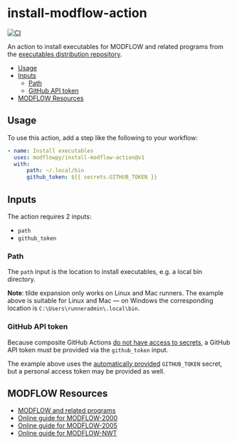 # install-modflow-action

[![CI](https://github.com/modflowpy/install-modflow-action/actions/workflows/commit.yml/badge.svg?branch=develop)](https://github.com/modflowpy/install-modflow-action/actions/workflows/commit.yml)

An action to install executables for MODFLOW and related programs from the [executables distribution repository](https://github.com/MODFLOW-USGS/executables).

<!-- START doctoc generated TOC please keep comment here to allow auto update -->
<!-- DON'T EDIT THIS SECTION, INSTEAD RE-RUN doctoc TO UPDATE -->

- [Usage](#usage)
- [Inputs](#inputs)
  - [Path](#path)
  - [GitHub API token](#github-api-token)
- [MODFLOW Resources](#modflow-resources)

<!-- END doctoc generated TOC please keep comment here to allow auto update -->

## Usage

To use this action, add a step like the following to your workflow:

```yaml
- name: Install executables
  uses: modflowpy/install-modflow-action@v1
  with:
      path: ~/.local/bin
      github_token: ${{ secrets.GITHUB_TOKEN }}
```

## Inputs

The action requires 2 inputs:

- `path`
- `github_token`

### Path

The `path` input is the location to install executables, e.g. a local bin directory.

**Note**: tilde expansion only works on Linux and Mac runners. The example above is suitable for Linux and Mac &mdash; on Windows the corresponding location is `C:\Users\runneradmin\.local\bin`.

### GitHub API token

Because composite GitHub Actions [do not have access to secrets](https://stackoverflow.com/a/70111134/6514033), a GitHub API token must be provided via the `github_token` input.

The example above uses the [automatically provided](https://docs.github.com/en/actions/security-guides/automatic-token-authentication#about-the-github_token-secret) `GITHUB_TOKEN` secret, but a personal access token may be provided as well.

## MODFLOW Resources

- [MODFLOW and related programs](https://water.usgs.gov/ogw/modflow/)
- [Online guide for MODFLOW-2000](https://water.usgs.gov/nrp/gwsoftware/modflow2000/Guide/)
- [Online guide for MODFLOW-2005](https://water.usgs.gov/ogw/modflow/MODFLOW-2005-Guide/)
- [Online guide for MODFLOW-NWT](https://water.usgs.gov/ogw/modflow-nwt/MODFLOW-NWT-Guide/)
